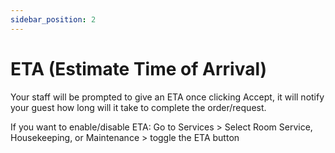```yaml
---
sidebar_position: 2
---
```


# ETA (Estimate Time of Arrival)

Your staff will be prompted to give an ETA once clicking Accept, it will notify your guest how long will it take to complete the order/request.

If you want to enable/disable ETA:
Go to Services > Select Room Service, Housekeeping, or Maintenance > toggle the ETA button

